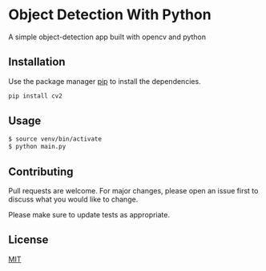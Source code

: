 # Object Detection With Python

A simple object-detection app built with opencv and python
## Installation

Use the package manager [pip](https://pip.pypa.io/en/stable/) to install the dependencies.

```bash
pip install cv2
```

## Usage

```bash
$ source venv/bin/activate
$ python main.py
```

## Contributing
Pull requests are welcome. For major changes, please open an issue first to discuss what you would like to change.

Please make sure to update tests as appropriate.

## License
[MIT](https://choosealicense.com/licenses/mit/)